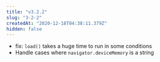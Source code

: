 ```yaml
---
title: "v3.2.2"
slug: "3-2-2"
createdAt: "2020-12-18T04:38:11.379Z"
hidden: false
---
```

- fix: `load()` takes a huge time to run in some conditions
- Handle cases where `navigator.deviceMemory` is a string